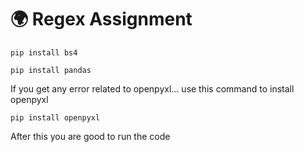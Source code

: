 <h1>🌍 Regex Assignment</h1>
<p><code>pip install bs4</code></p>
<p><code>pip install pandas</code></p>

If you get any error related to openpyxl... use this command to install openpyxl <p><code>pip install openpyxl</code></p>

<p>After this you are good to run the code</p>
